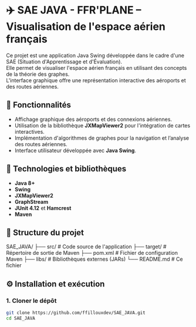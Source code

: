 # ✈️ SAE JAVA - FFR'PLANE – Visualisation de l'espace aérien français

Ce projet est une application Java Swing développée dans le cadre d'une SAE (Situation d'Apprentissage et d'Évaluation).  
Elle permet de visualiser l'espace aérien français en utilisant des concepts de la théorie des graphes.  
L'interface graphique offre une représentation interactive des aéroports et des routes aériennes.

## 🚀 Fonctionnalités

- Affichage graphique des aéroports et des connexions aériennes.
- Utilisation de la bibliothèque **JXMapViewer2** pour l'intégration de cartes interactives.
- Implémentation d'algorithmes de graphes pour la navigation et l’analyse des routes aériennes.
- Interface utilisateur développée avec **Java Swing**.

## 🧰 Technologies et bibliothèques

- **Java 8+**
- **Swing**
- **JXMapViewer2**
- **GraphStream**
- **JUnit 4.12** et **Hamcrest**
- **Maven**

## 📁 Structure du projet
SAE_JAVA/
├── src/ # Code source de l'application
├── target/ # Répertoire de sortie de Maven
├── pom.xml # Fichier de configuration Maven
├── libs/ # Bibliothèques externes (JARs)
└── README.md # Ce fichier

## ⚙️ Installation et exécution

### 1. Cloner le dépôt

```bash
git clone https://github.com/ffillouxdev/SAE_JAVA.git
cd SAE_JAVA


